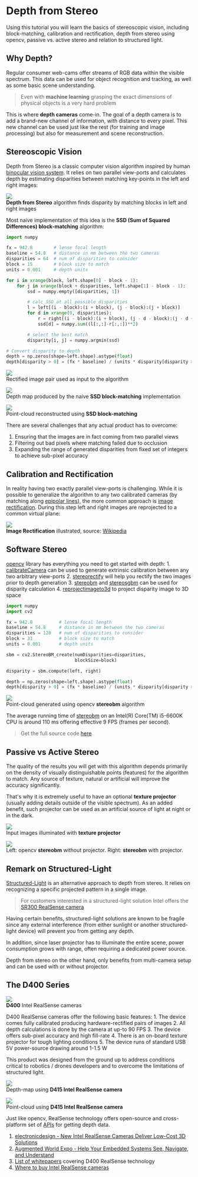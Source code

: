# Depth from Stereo

Using this tutorial you will learn the basics of stereoscopic vision, including block-matching, calibration and rectification, depth from stereo using opencv, passive vs. active stereo and relation to structured light.

## Why Depth?

Regular consumer web-cams offer streams of RGB data within the visible spectrum. This data can be used for object recognition and tracking, as well as some basic scene understanding.

> Even with **machine learning** grasping the exact dimensions of physical objects is a very hard problem

This is where **depth cameras** come-in. The goal of a depth camera is to add a brand-new channel of information, with distance to every pixel. This new channel can be used just like the rest \(for training and image processing\) but also for measurement and scene reconstruction.

## Stereoscopic Vision

Depth from Stereo is a classic computer vision algorithm inspired by human [binocular vision system](https://en.wikipedia.org/wiki/Binocular_vision). It relies on two parallel view-ports and calculates depth by estimating disparities between matching key-points in the left and right images:

![](https://raw.githubusercontent.com/wiki/dorodnic/librealsense/stereo-ssd.png)  
**Depth from Stereo** algorithm finds disparity by matching blocks in left and right images

Most naive implementation of this idea is the **SSD \(Sum of Squared Differences\) block-matching** algorithm:

```python
import numpy

fx = 942.8        # lense focal length
baseline = 54.8   # distance in mm between the two cameras
disparities = 64  # num of disparities to consider
block = 15        # block size to match
units = 0.001     # depth units

for i in xrange(block, left.shape[0] - block - 1):
    for j in xrange(block + disparities, left.shape[1] - block - 1):
        ssd = numpy.empty([disparities, 1])

        # calc SSD at all possible disparities
        l = left[(i - block):(i + block), (j - block):(j + block)]
        for d in xrange(0, disparities):
            r = right[(i - block):(i + block), (j - d - block):(j - d + block)]
            ssd[d] = numpy.sum((l[:,:]-r[:,:])**2)

        # select the best match
        disparity[i, j] = numpy.argmin(ssd)

# Convert disparity to depth
depth = np.zeros(shape=left.shape).astype(float)
depth[disparity > 0] = (fx * baseline) / (units * disparity[disparity > 0])
```

![](https://raw.githubusercontent.com/wiki/dorodnic/librealsense/rectified.png)  
Rectified image pair used as input to the algorithm

![](https://raw.githubusercontent.com/wiki/dorodnic/librealsense/ssd-depth.png)  
Depth map produced by the naive **SSD block-matching** implementation

![](https://raw.githubusercontent.com/wiki/dorodnic/librealsense/naive-depth.gif)  
Point-cloud reconstructed using **SSD block-matching**

There are several challenges that any actual product has to overcome:

1. Ensuring that the images are in fact coming from two parallel views
2. Filtering out bad pixels where matching failed due to occlusion
3. Expanding the range of generated disparities from fixed set of integers to achieve sub-pixel accuracy

## Calibration and Rectification

In reality having two exactly parallel view-ports is challenging. While it is possible to generalize the algorithm to any two calibrated cameras \(by matching along [epipolar lines](https://en.wikipedia.org/wiki/Epipolar_geometry)\), the more common approach is [image rectification](https://en.wikipedia.org/wiki/Image_rectification). During this step left and right images are reprojected to a common virtual plane:

![](https://upload.wikimedia.org/wikipedia/commons/0/02/Lecture_1027_stereo_01.jpg)  
**Image Rectification** illustrated, source: [Wikipedia](https://en.wikipedia.org/wiki/Image_rectification)

## Software Stereo

[opencv](https://opencv.org/) library has everything you need to get started with depth: 1. [calibrateCamera](https://docs.opencv.org/2.4/modules/calib3d/doc/camera_calibration_and_3d_reconstruction.html?highlight=calib#calibratecamera) can be used to generate extrinsic calibration between any two arbitrary view-ports 2. [stereorectify](https://docs.opencv.org/2.4/modules/calib3d/doc/camera_calibration_and_3d_reconstruction.html?highlight=calib#stereorectify) will help you rectify the two images prior to depth generation 3. [stereobm](https://docs.opencv.org/2.4/modules/calib3d/doc/camera_calibration_and_3d_reconstruction.html?highlight=calib#stereobm) and [stereosgbm](https://docs.opencv.org/2.4/modules/calib3d/doc/camera_calibration_and_3d_reconstruction.html?highlight=calib#stereosgbm) can be used for disparity calculation 4. [reprojectimageto3d](https://docs.opencv.org/2.4/modules/calib3d/doc/camera_calibration_and_3d_reconstruction.html?highlight=calib#reprojectimageto3d) to project disparity image to 3D space

```python
import numpy
import cv2

fx = 942.8          # lense focal length
baseline = 54.8     # distance in mm between the two cameras
disparities = 128   # num of disparities to consider
block = 31          # block size to match
units = 0.001       # depth units

sbm = cv2.StereoBM_create(numDisparities=disparities,
                          blockSize=block)

disparity = sbm.compute(left, right)

depth = np.zeros(shape=left.shape).astype(float)
depth[disparity > 0] = (fx * baseline) / (units * disparity[disparity > 0])
```

![](https://raw.githubusercontent.com/wiki/dorodnic/librealsense/opencv-depth.gif)  
Point-cloud generated using opencv **stereobm** algorithm

The average running time of [stereobm](https://docs.opencv.org/2.4/modules/calib3d/doc/camera_calibration_and_3d_reconstruction.html?highlight=calib#stereobm) on an Intel\(R\) Core\(TM\) i5-6600K CPU is around 110 ms offering effective 9 FPS \(frames per second\).

> Get the full source code [here](https://github.com/dorodnic/librealsense/wiki/source.zip)

## Passive vs Active Stereo

The quality of the results you will get with this algorithm depends primarily on the density of visually distinguishable points \(features\) for the algorithm to match. Any source of texture, natural or artificial will improve the accuracy significantly.

That's why it is extremely useful to have an optional **texture projector** \(usually adding details outside of the visible spectrum\). As an added benefit, such projector can be used as an artificial source of light at night or in the dark.

![](https://raw.githubusercontent.com/wiki/dorodnic/librealsense/with_projector.png)  
Input images illuminated with **texture projector**

![](https://raw.githubusercontent.com/wiki/dorodnic/librealsense/projector_effect.png)  
Left: opencv **stereobm** without projector. Right: **stereobm** with projector.

## Remark on Structured-Light

[Structured-Light](https://en.wikipedia.org/wiki/Structured_light) is an alternative approach to depth from stereo. It relies on recognizing a specific projected pattern in a single image.

> For customers interested in a structured-light solution Intel offers the [SR300 RealSense camera](https://software.intel.com/en-us/realsense/sr300)

Having certain benefits, structured-light solutions are known to be fragile since any external interference \(from either sunlight or another structured-light device\) will prevent you from getting any depth.

In addition, since laser projector has to illuminate the entire scene, power consumption grows with range, often requiring a dedicated power source.

Depth from stereo on the other hand, only benefits from multi-camera setup and can be used with or without projector.

## The D400 Series

![](https://raw.githubusercontent.com/wiki/dorodnic/librealsense/realsense-cameras.PNG)  
 **D400** Intel RealSense cameras

D400 RealSense cameras offer the following basic features: 1. The device comes fully calibrated producing hardware-rectified pairs of images 2. All depth calculations is done by the camera at up-to 90 FPS 3. The device offers sub-pixel accuracy and high fill-rate 4. There is an on-board texture projector for tough lighting conditions 5. The device runs of standard USB 5V power-source drawing around 1-1.5 W

This product was designed from the ground up to address conditions critical to robotics / drones developers and to overcome the limitations of structured light.

![](https://raw.githubusercontent.com/wiki/dorodnic/librealsense/d415-depth.png)  
Depth-map using **D415 Intel RealSense camera**

![](https://raw.githubusercontent.com/wiki/dorodnic/librealsense/realsense-depth.gif)  
Point-cloud using **D415 Intel RealSense camera**

Just like opencv, RealSense technology offers open-source and cross-platform set of [APIs](https://github.com/IntelRealSense/librealsense) for getting depth data.

1. [electronicdesign - New Intel RealSense Cameras Deliver Low-Cost 3D Solutions](http://www.electronicdesign.com/industrial-automation/new-intel-realsense-cameras-deliver-low-cost-3d-solutions)
2. [Augmented World Expo - Help Your Embedded Systems See, Navigate, and Understand](https://www.youtube.com/watch?v=OOVl5dx7Bb8)
3. [List of whitepapers](https://realsense.intel.com/intel-realsense-downloads/#whitepaper) covering D400 RealSense technology 
4. [Where to buy Intel RealSense cameras](https://realsense.intel.com/buy-now/)

